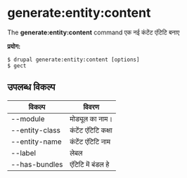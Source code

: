 # generate:entity:content
The **generate:entity:content** command एक नई कंटेंट एंटिटि बनाए

**प्रयोग:**
```
$ drupal generate:entity:content [options] 
$ gect  
```

## उपलब्ध विकल्प
विकल्प | विवरण
-------|-------------
--module | मोड्यूल का नाम।
--entity-class | कंटेंट एंटिटि कक्षा
--entity-name | कंटेंट एंटिटि नाम
--label | लेबल
--has-bundles | एंटिटि मॆ बंडल हे
